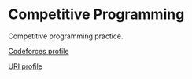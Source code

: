 # Competitive Programming

Competitive programming practice.

[Codeforces profile](https://codeforces.com/profile/saracsas2)

[URI profile](https://www.urionlinejudge.com.br/judge/pt/profile/182509)
